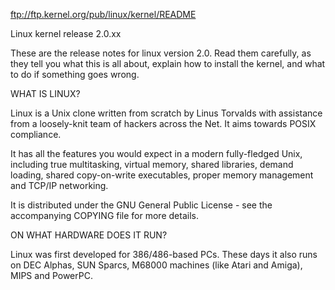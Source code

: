 ﻿ftp://ftp.kernel.org/pub/linux/kernel/README

<!--StartFragment-- !--StartFragment--> Linux kernel release 2.0.xx

These are the release notes for linux version 2.0.  Read them carefully,
as they tell you what this is all about, explain how to install the
kernel, and what to do if something goes wrong. 

WHAT IS LINUX?

 Linux is a Unix clone written from scratch by Linus Torvalds with
 assistance from a loosely-knit team of hackers across the Net.
 It aims towards POSIX compliance. 

 It has all the features you would expect in a modern fully-fledged
 Unix, including true multitasking, virtual memory, shared libraries,
 demand loading, shared copy-on-write executables, proper memory
 management and TCP/IP networking. 

 It is distributed under the GNU General Public License - see the
 accompanying COPYING file for more details. 

ON WHAT HARDWARE DOES IT RUN?

 Linux was first developed for 386/486-based PCs.  These days it also
 runs on DEC Alphas, SUN Sparcs, M68000 machines (like Atari and Amiga),
 MIPS and PowerPC.
<!--EndFragment-- !--EndFragment-->


